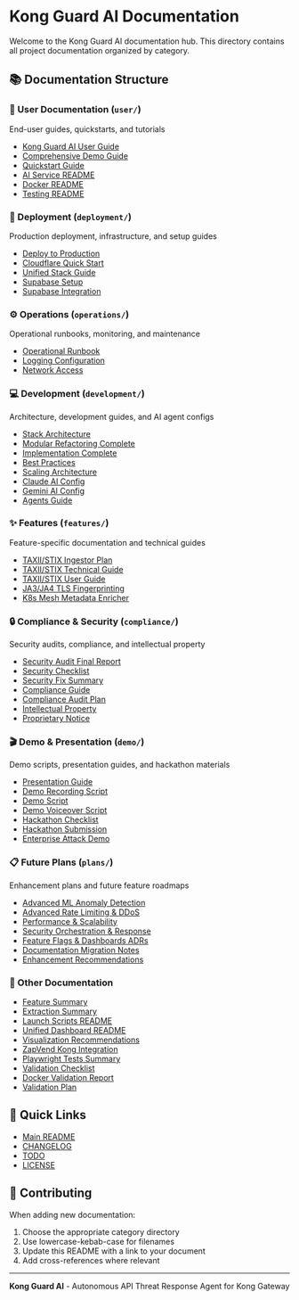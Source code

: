 # Kong Guard AI Documentation

Welcome to the Kong Guard AI documentation hub. This directory contains all project documentation organized by category.

## 📚 Documentation Structure

### 👤 User Documentation (`user/`)
End-user guides, quickstarts, and tutorials
- [Kong Guard AI User Guide](user/kong-guard-ai-user-guide.md)
- [Comprehensive Demo Guide](user/comprehensive-demo-guide.md)
- [Quickstart Guide](user/quickstart-port-12345.md)
- [AI Service README](user/readme-ai.md)
- [Docker README](user/readme-docker.md)
- [Testing README](user/readme-tests.md)

### 🚀 Deployment (`deployment/`)
Production deployment, infrastructure, and setup guides
- [Deploy to Production](deployment/deploy-to-production.md)
- [Cloudflare Quick Start](deployment/cloudflare-quick-start.md)
- [Unified Stack Guide](deployment/unified-stack.md)
- [Supabase Setup](deployment/supabase-setup.md)
- [Supabase Integration](deployment/supabase-integration-complete.md)

### ⚙️ Operations (`operations/`)
Operational runbooks, monitoring, and maintenance
- [Operational Runbook](operations/operational-runbook.md)
- [Logging Configuration](operations/logging-configuration.md)
- [Network Access](operations/network-access.md)

### 💻 Development (`development/`)
Architecture, development guides, and AI agent configs
- [Stack Architecture](development/stack-architecture.md)
- [Modular Refactoring Complete](development/modular-refactoring-complete.md)
- [Implementation Complete](development/implementation-complete.md)
- [Best Practices](development/best_practices.md)
- [Scaling Architecture](development/scaling_architecture.md)
- [Claude AI Config](development/claude.md)
- [Gemini AI Config](development/gemini.md)
- [Agents Guide](development/agents.md)

### ✨ Features (`features/`)
Feature-specific documentation and technical guides
- [TAXII/STIX Ingestor Plan](features/taxii-stix-ingestor-plan.md)
- [TAXII/STIX Technical Guide](features/taxii-stix-technical-guide.md)
- [TAXII/STIX User Guide](features/taxii-stix-user-guide.md)
- [JA3/JA4 TLS Fingerprinting](features/ja3-ja4-tls-fingerprinting-plan.md)
- [K8s Mesh Metadata Enricher](features/k8s-mesh-metadata-enricher-plan.md)

### 🔒 Compliance & Security (`compliance/`)
Security audits, compliance, and intellectual property
- [Security Audit Final Report](compliance/security-audit-final-report.md)
- [Security Checklist](compliance/security-checklist.md)
- [Security Fix Summary](compliance/security-fix-summary.md)
- [Compliance Guide](compliance/compliance.md)
- [Compliance Audit Plan](compliance/compliance-audit-plan.md)
- [Intellectual Property](compliance/intellectual-property.md)
- [Proprietary Notice](compliance/proprietary-notice.md)

### 🎬 Demo & Presentation (`demo/`)
Demo scripts, presentation guides, and hackathon materials
- [Presentation Guide](demo/presentation-guide.md)
- [Demo Recording Script](demo/demo-recording-script.md)
- [Demo Script](demo/demo-script.md)
- [Demo Voiceover Script](demo/demo-voiceover-script.md)
- [Hackathon Checklist](demo/hackathon-checklist.md)
- [Hackathon Submission](demo/hackathon-submission.md)
- [Enterprise Attack Demo](demo/enterprise-attack-demo-readme.md)

### 📋 Future Plans (`plans/`)
Enhancement plans and future feature roadmaps
- [Advanced ML Anomaly Detection](plans/advanced-ml-anomaly-detection-plan.md)
- [Advanced Rate Limiting & DDoS](plans/advanced-rate-limiting-ddos-plan.md)
- [Performance & Scalability](plans/performance-scalability-plan.md)
- [Security Orchestration & Response](plans/security-orchestration-response-plan.md)
- [Feature Flags & Dashboards ADRs](plans/feature-flags-dashboards-adrs-plan.md)
- [Documentation Migration Notes](plans/documentation-migration-notes-plan.md)
- [Enhancement Recommendations](plans/enhancement-recommendations.md)

### 📄 Other Documentation
- [Feature Summary](feature-summary.md)
- [Extraction Summary](extraction-summary.md)
- [Launch Scripts README](launch-scripts-readme.md)
- [Unified Dashboard README](unified-dashboard-readme.md)
- [Visualization Recommendations](visualization-recommendation.md)
- [ZapVend Kong Integration](zapvend-kong-integration.md)
- [Playwright Tests Summary](playwright-tests-summary.md)
- [Validation Checklist](validation-checklist.md)
- [Docker Validation Report](docker-validation-report.md)
- [Validation Plan](validation-plan.md)

## 🔗 Quick Links

- [Main README](../README.md)
- [CHANGELOG](../CHANGELOG.md)
- [TODO](../TODO.md)
- [LICENSE](../LICENSE)

## 📖 Contributing

When adding new documentation:
1. Choose the appropriate category directory
2. Use lowercase-kebab-case for filenames
3. Update this README with a link to your document
4. Add cross-references where relevant

---

**Kong Guard AI** - Autonomous API Threat Response Agent for Kong Gateway
